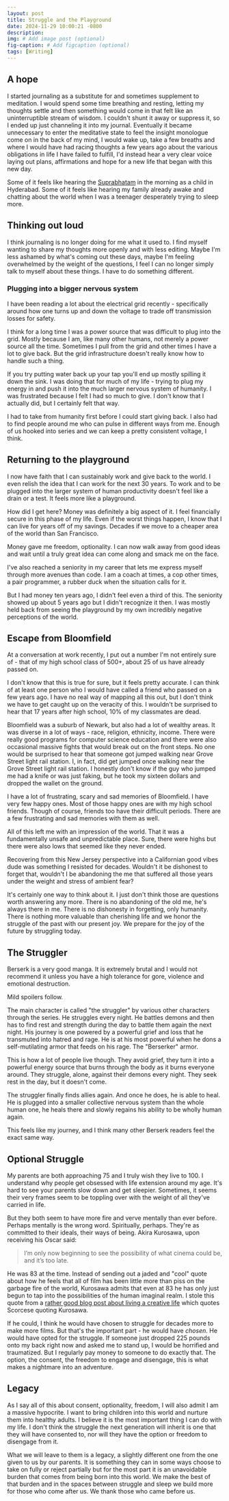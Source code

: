 ```yaml
---
layout: post
title: Struggle and the Playground
date: 2024-11-29 10:00:21 -0800
description: 
img: # Add image post (optional)
fig-caption: # Add figcaption (optional)
tags: [Writing]
---
```


## A hope
I started journaling as a substitute for and sometimes supplement to meditation. I would spend some time breathing and resting, letting my thoughts settle and then something would come in that felt like an uninterruptible stream of wisdom. I couldn't shunt it away or suppress it, so I ended up just channeling it into my journal. Eventually it became unnecessary to enter the meditative state to feel the insight monologue come on in the back of my mind, I would wake up, take a few breaths and where I would have had racing thoughts a few years ago about the various obligations in life I have failed to fulfill, I'd instead hear a very clear voice laying out plans, affirmations and hope for a new life that began with this new day.

Some of it feels like hearing the [Suprabhatam](https://www.youtube.com/watch?v=AzJ38LSBEpQ&ab_channel=NovaSpiritualIndia) in the morning as a child in Hyderabad. Some of it feels like hearing my family already awake and chatting about the world when I was a teenager desperately trying to sleep more.

## Thinking out loud
I think journaling is no longer doing for me what it used to. I find myself wanting to share my thoughts more openly and with less editing. Maybe I'm less ashamed by what's coming out these days, maybe I'm feeling overwhelmed by the weight of the questions, I feel I can no longer simply talk to myself about these things. I have to do something different.

### Plugging into a bigger nervous system
I have been reading a lot about the electrical grid recently - specifically around how one turns up and down the voltage to trade off transmission losses for safety.

I think for a long time I was a power source that was difficult to plug into the grid. Mostly because I am, like many other humans, not merely a power source all the time. Sometimes I pull from the grid and other times I have a lot to give back. But the grid infrastructure doesn't really know how to handle such a thing.

If you try putting water back up your tap you'll end up mostly spilling it down the sink. I was doing that for much of my life - trying to plug my energy in and push it into the much larger nervous system of humanity. I was frustrated because I felt I had so much to give. I don't know that I actually did, but I certainly felt that way.

I had to take from humanity first before I could start giving back. I also had to find people around me who can pulse in different ways from me. Enough of us hooked into series and we can keep a pretty consistent voltage, I think.

## Returning to the playground
I now have faith that I can sustainably work and give back to the world. I even relish the idea that I can work for the next 30 years. To work and to be plugged into the larger system of human productivity doesn't feel like a drain or a test. It feels more like a playground.

How did I get here? Money was definitely a big aspect of it. I feel financially secure in this phase of my life. Even if the worst things happen, I know that I can live for years off of my savings. Decades if we move to a cheaper area of the world than San Francisco.

Money gave me freedom, optionality. I can now walk away from good ideas and wait until a truly great idea can come along and smack me on the face.

I've also reached a seniority in my career that lets me express myself through more avenues than code. I am a coach at times, a cop other times, a pair programmer, a rubber duck when the situation calls for it.

But I had money ten years ago, I didn't feel even a third of this. The seniority showed up about 5 years ago but I didn't recognize it then. I was mostly held back from seeing the playground by my own incredibly negative perceptions of the world.

## Escape from Bloomfield
At a conversation at work recently, I put out a number I'm not entirely sure of - that of my high school class of 500+, about 25 of us have already passed on.

I don't know that this is true for sure, but it feels pretty accurate. I can think of at least one person who I would have called a friend who passed on a few years ago. I have no real way of mapping all this out, but I don't think we have to get caught up on the veracity of this. I wouldn't be surprised to hear that 17 years after high school, 10% of my classmates are dead.

Bloomfield was a suburb of Newark, but also had a lot of wealthy areas. It was diverse in a lot of ways - race, religion, ethnicity, income. There were really good programs for computer science education and there were also occasional massive fights that would break out on the front steps. No one would be surprised to hear that someone got jumped walking near Grove Street light rail station. I, in fact, did get jumped once walking near the Grove Street light rail station. I honestly don't know if the guy who jumped me had a knife or was just faking, but he took my sixteen dollars and dropped the wallet on the ground.

I have a lot of frustrating, scary and sad memories of Bloomfield. I have very few happy ones. Most of those happy ones are with my high school friends. Though of course, friends too have their difficult periods. There are a few frustrating and sad memories with them as well.

All of this left me with an impression of the world. That it was a fundamentally unsafe and unpredictable place. Sure, there were highs but there were also lows that seemed like they never ended.

Recovering from this New Jersey perspective into a Californian good vibes dude was something I resisted for decades. Wouldn't it be dishonest to forget that, wouldn't I be abandoning the me that suffered all those years under the weight and stress of ambient fear?

It's certainly one way to think about it. I just don't think those are questions worth answering any more. There is no abandoning of the old me, he's always there in me. There is no dishonesty in forgetting, only humanity. There is nothing more valuable than cherishing life and we honor the struggle of the past with our present joy. We prepare for the joy of the future by struggling today.

## The Struggler
Berserk is a very good manga. It is extremely brutal and I would not recommend it unless you have a high tolerance for gore, violence and emotional destruction.

Mild spoilers follow.

The main character is called "the struggler" by various other characters through the series. He struggles every night. He battles demons and then has to find rest and strength during the day to battle them again the next night. His journey is one powered by a powerful grief and loss that he transmuted into hatred and rage. He is at his most powerful when he dons a self-mutilating armor that feeds on his rage. The "Berserker" armor.

This is how a lot of people live though. They avoid grief, they turn it into a powerful energy source that burns through the body as it burns everyone around. They struggle, alone, against their demons every night. They seek rest in the day, but it doesn't come.

The struggler finally finds allies again. And once he does, he is able to heal. He is plugged into a smaller collective nervous system than the whole human one, he heals there and slowly regains his ability to be wholly human again.

This feels like my journey, and I think many other Berserk readers feel the exact same way.

## Optional Struggle
My parents are both approaching 75 and I truly wish they live to 100. I understand why people get obsessed with life extension around my age. It's hard to see your parents slow down and get sleepier. Sometimes, it seems their very frames seem to be toppling over with the weight of all they've carried in life. 

But they both seem to have more fire and verve mentally than ever before. Perhaps mentally is the wrong word. Spiritually, perhaps. They're as committed to their ideals, their ways of being. Akira Kurosawa, upon receiving his Oscar said:
> I’m only now beginning to see the possibility of what cinema could be, and it’s too late.

He was 83 at the time. Instead of sending out a jaded and "cool" quote about how he feels that all of film has been little more than piss on the garbage fire of the world, Kurosawa admits that even at 83 he has only just begun to tap into the possibilities of the human imaginal realm. I stole this quote from a [rather good blog post about living a creative life](https://theofficeonline.com/2023/06/05/scorsese-on-kurosawa-and-aging/) which quotes Scorcese quoting Kurosawa.

If he could, I think he would have chosen to struggle for decades more to make more films. But that's the important part - he would have _chosen_. He would have opted for the struggle. If someone just dropped 225 pounds onto my back right now and asked me to stand up, I would be horrified and traumatized. But I regularly pay money to someone to do exactly that. The option, the consent, the freedom to engage and disengage, this is what makes a nightmare into an adventure.

## Legacy
As I say all of this about consent, optionality, freedom, I will also admit I am a massive hypocrite. I want to bring children into this world and nurture them into healthy adults. I believe it is the most important thing I can do with my life. I don't think the struggle the next generation will inherit is one that they will have consented to, nor will they have the option or freedom to disengage from it.

What we will leave to them is a legacy, a slightly different one from the one given to us by our parents. It is something they can in some ways choose to take on fully or reject partially but for the most part it is an unavoidable burden that comes from being born into this world. We make the best of that burden and in the spaces between struggle and sleep we build more for those who come after us. We thank those who came before us.
